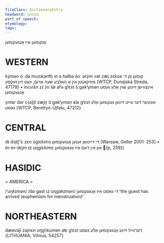 ```yaml
---
fileClass: DictionaryEntry
headword: אָנקומען
part_of_speech: 
etymology: 
tags: 
---
```

אָנקומען
איז אָנגעקומען

WESTERN
========

kýmən óː də muzɩkant͡n̩ ɩn ə halbə šoː ərým vat zǽj zɛksə קומען אָן די מוזיקאַנטן אין אַ האַלבע שעה אַרום, וועט זײַן זעקסע {WTCP, Dunajská Streda, 47179}
	•	incvišn z{ }n šø alʲə gʲɛst óːgəkʲymən אינצווישן זײַנען שוין  אַלע געסט אָנגעקומען

yntər dər c{a}jt zæjn̩ õˑgəkʲymən alə gʲɛst אונטער דער צײַט זײַנען געקומען אַלע געסט {WTCP, Berettyó-Újfalu, 47212}

CENTRAL
========

dᵻ dɔjtʃ'ɛ zɛn ũgiɛkimɔ די דײַטשן זענען אָנגעקומען {Warsaw, Geller 2001: 253}
	•	ᵻn-ᵻn-dɛjm ᵻz uɳgiɛkimɛ און אין דעם איז אָנגעקומען {p, 259}]

HASIDIC
=======
= AMERICA = 

/ˈuŋkɪmən/
/də gast ɩz uŋgəkɪmən/ די גאַסט איז אָנגעקומען 'the guest has arrived (euphemism for menstruation)'

NORTHEASTERN
==============

dæʀvájl zajnɛn oŋgʲɩkumen aɫɛ gʲɛst דערווײַל זײַנע אָנגעקומען אַלע געסט {LITHUANIA, Vilnius, 54257}